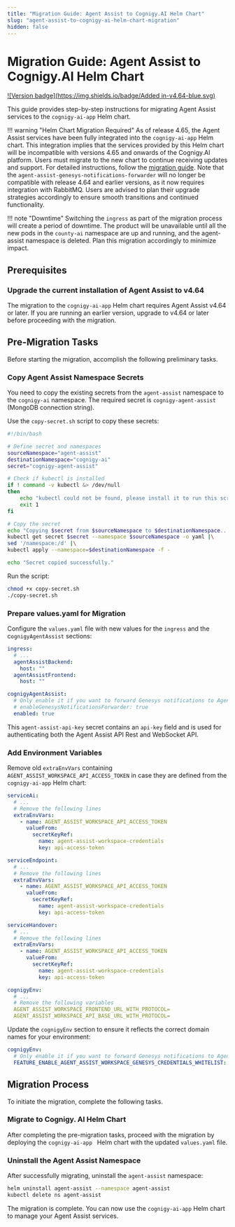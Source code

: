 ```yaml
---
title: "Migration Guide: Agent Assist to Cognigy.AI Helm Chart"
slug: "agent-assist-to-cognigy-ai-helm-chart-migration"
hidden: false
---
```


# Migration Guide: Agent Assist to Cognigy.AI Helm Chart

[![Version badge](https://img.shields.io/badge/Added in-v4.64-blue.svg)](../../../release-notes/4.64.md)

This guide provides step-by-step instructions for migrating Agent Assist services to the `cognigy-ai-app` Helm chart.

!!! warning "Helm Chart Migration Required"
    As of release 4.65, the Agent Assist services have been fully integrated into the `cognigy-ai-app` Helm chart. This integration implies that the services provided by this Helm chart will be incompatible with versions 4.65 and onwards of the Cognigy.AI platform. Users must migrate to the new chart to continue receiving updates and support. For detailed instructions, follow the [migration guide](https://docs.cognigy.com/agent-assist/migration/agent-assist-to-cognigy-ai-helm-chart-migration).
    Note that the `agent-assist-genesys-notifications-forwarder` will no longer be compatible with release 4.64 and earlier versions, as it now requires integration with RabbitMQ. Users are advised to plan their upgrade strategies accordingly to ensure smooth transitions and continued functionality.

!!! note "Downtime"
    Switching the `ingress` as part of the migration process will create a period of downtime. The product will be unavailable until all the new pods in the `county-ai` namespace are up and running, and the agent-assist namespace is deleted. Plan this migration accordingly to minimize impact.

## Prerequisites

### Upgrade the current installation of Agent Assist to v4.64

The migration to the `cognigy-ai-app` Helm chart requires Agent Assist v4.64 or later. If you are running an earlier version, upgrade to v4.64 or later before proceeding with the migration.

## Pre-Migration Tasks

Before starting the migration, accomplish the following preliminary tasks.

### Copy Agent Assist Namespace Secrets

You need to copy the existing secrets from the `agent-assist` namespace to the `cognigy-ai` namespace. The required secret is `cognigy-agent-assist` (MongoDB connection string).

Use the `copy-secret.sh` script to copy these secrets:

```bash
#!/bin/bash

# Define secret and namespaces
sourceNamespace="agent-assist"
destinationNamespace="cognigy-ai"
secret="cognigy-agent-assist"

# Check if kubectl is installed
if ! command -v kubectl &> /dev/null
then
    echo "kubectl could not be found, please install it to run this script."
    exit 1
fi

# Copy the secret
echo "Copying $secret from $sourceNamespace to $destinationNamespace..."
kubectl get secret $secret --namespace $sourceNamespace -o yaml |\
sed '/namespace:/d' |\
kubectl apply --namespace=$destinationNamespace -f -

echo "Secret copied successfully."

```

Run the script:

```bash
chmod +x copy-secret.sh
./copy-secret.sh
```

### Prepare values.yaml for Migration

Configure the `values.yaml` file with new values for the `ingress` and the c`ognigyAgentAssist` sections:

```yaml
ingress:
  # ...
  agentAssistBackend:
    host: ""
  agentAssistFrontend:
    host: ""

cognigyAgentAssist:
  # Only enable it if you want to forward Genesys notifications to Agent Assist,
  # enableGenesysNotificationsForwarder: true
  enabled: true
```

This `agent-assist-api-key` secret contains an `api-key` field and is used for authenticating both the Agent Assist API Rest and WebSocket API.

### Add Environment Variables

Remove old `extraEnvVars` containing `AGENT_ASSIST_WORKSPACE_API_ACCESS_TOKEN` in case they are defined from the `cognigy-ai-app` Helm chart:

```yaml
serviceAi:
  # ...
  # Remove the following lines
  extraEnvVars:
    - name: AGENT_ASSIST_WORKSPACE_API_ACCESS_TOKEN
      valueFrom:
        secretKeyRef:
          name: agent-assist-workspace-credentials
          key: api-access-token

serviceEndpoint:
  # ...
  # Remove the following lines
  extraEnvVars:
    - name: AGENT_ASSIST_WORKSPACE_API_ACCESS_TOKEN
      valueFrom:
        secretKeyRef:
          name: agent-assist-workspace-credentials
          key: api-access-token

serviceHandover:
  # ...
  # Remove the following lines
  extraEnvVars:
    - name: AGENT_ASSIST_WORKSPACE_API_ACCESS_TOKEN
      valueFrom:
        secretKeyRef:
          name: agent-assist-workspace-credentials
          key: api-access-token

cognigyEnv:
  # ...
  # Remove the following variables
  AGENT_ASSIST_WORKSPACE_FRONTEND_URL_WITH_PROTOCOL=
  AGENT_ASSIST_WORKSPACE_API_BASE_URL_WITH_PROTOCOL=
```

Update the `cognigyEnv` section to ensure it reflects the correct domain names for your environment:

```yaml
cognigyEnv:
  # Only enable it if you want to forward Genesys notifications to Agent Assist,
  FEATURE_ENABLE_AGENT_ASSIST_WORKSPACE_GENESYS_CREDENTIALS_WHITELIST: "*"
```

## Migration Process

To initiate the migration, complete the following tasks.

### Migrate to Cognigy. AI Helm Chart

After completing the pre-migration tasks, proceed with the migration by deploying the `cognigy-ai-app ` Helm chart with the updated `values.yaml` file.

### Uninstall the Agent Assist Namespace

After successfully migrating, uninstall the `agent-assist` namespace:

```bash
helm uninstall agent-assist --namespace agent-assist
kubectl delete ns agent-assist
```

The migration is complete. You can now use the `cognigy-ai-app` Helm chart to manage your Agent Assist services.